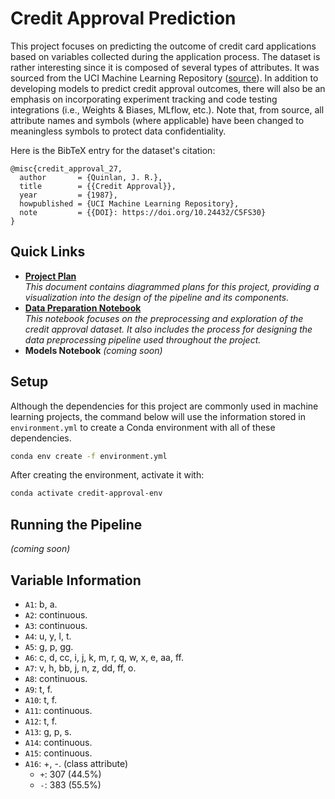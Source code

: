 # Credit Approval Prediction
This project focuses on predicting the outcome of credit card applications
based on variables collected during the application process. The dataset is
rather interesting since it is composed of several types of attributes. It was
sourced from the UCI Machine Learning Repository
([source](https://archive.ics.uci.edu/dataset/27/credit+approval)). In addition
to developing models to predict credit approval outcomes, there will also be an
emphasis on incorporating experiment tracking and code testing integrations
(i.e., Weights & Biases, MLflow, etc.). Note that, from source, all attribute
names and symbols (where applicable) have been changed to meaningless symbols to
protect data confidentiality.

Here is the BibTeX entry for the dataset's citation:
```
@misc{credit_approval_27,
  author       = {Quinlan, J. R.},
  title        = {{Credit Approval}},
  year         = {1987},
  howpublished = {UCI Machine Learning Repository},
  note         = {{DOI}: https://doi.org/10.24432/C5FS30}
}
```

## Quick Links
 * [**Project Plan**](project-plan.pdf)  
   _This document contains diagrammed plans for this project, providing a_
   _visualization into the design of the pipeline and its components._
 * [**Data Preparation Notebook**](src/data_prep.ipynb)  
    _This notebook focuses on the preprocessing and exploration of the credit_
    _approval dataset. It also includes the process for designing the data_
    _preprocessing pipeline used throughout the project._
 * **Models Notebook** _(coming soon)_


## Setup
Although the dependencies for this project are commonly used in machine learning
projects, the command below will use the information stored in `environment.yml`
to create a Conda environment with all of these dependencies.
```bash
conda env create -f environment.yml
```

After creating the environment, activate it with:
```bash
conda activate credit-approval-env
```

## Running the Pipeline
_(coming soon)_


## Variable Information
 * `A1`: b, a.
 * `A2`: continuous.
 * `A3`: continuous.
 * `A4`: u, y, l, t.
 * `A5`: g, p, gg.
 * `A6`: c, d, cc, i, j, k, m, r, q, w, x, e, aa, ff.
 * `A7`: v, h, bb, j, n, z, dd, ff, o.
 * `A8`: continuous.
 * `A9`: t, f.
 * `A10`: t, f.
 * `A11`: continuous.
 * `A12`: t, f.
 * `A13`: g, p, s.
 * `A14`: continuous.
 * `A15`: continuous.
 * `A16`: +, -. (class attribute)
   - `+`: 307 (44.5%)
   - `-`: 383 (55.5%)